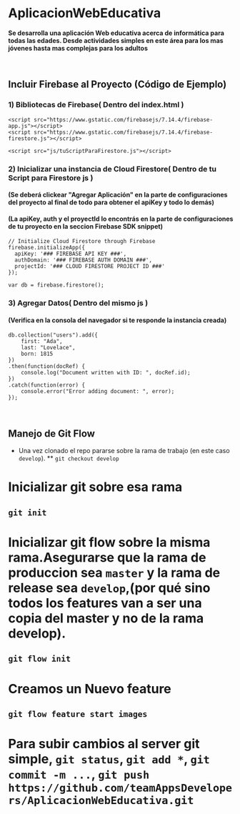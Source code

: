 # AplicacionWebEducativa

**Se desarrolla una aplicación Web educativa acerca de informática para todas las edades. Desde actividades simples en este área para los mas jóvenes hasta mas complejas para los adultos**


</br>

## Incluir Firebase al Proyecto (Código de Ejemplo)

### 1) Bibliotecas de Firebase( Dentro del index.html )
```
<script src="https://www.gstatic.com/firebasejs/7.14.4/firebase-app.js"></script>
<script src="https://www.gstatic.com/firebasejs/7.14.4/firebase-firestore.js"></script>

<script src="js/tuScriptParaFirestore.js"></script>
```


### 2) Inicializar una instancia de Cloud Firestore( Dentro de tu Script para Firestore js )
#### (Se deberá clickear "Agregar Aplicación" en la parte de configuraciones del proyecto al final de todo para obtener el apiKey y todo lo demás)
#### (La apiKey, auth y el proyectId lo encontrás en la parte de configuraciones de tu proyecto en la seccion Firebase SDK snippet)
```
// Initialize Cloud Firestore through Firebase
firebase.initializeApp({
  apiKey: '### FIREBASE API KEY ###',
  authDomain: '### FIREBASE AUTH DOMAIN ###',
  projectId: '### CLOUD FIRESTORE PROJECT ID ###'
});

var db = firebase.firestore();
```

### 3) Agregar Datos( Dentro del mismo js )
#### (Verifica en la consola del navegador si te responde la instancia creada)
```
db.collection("users").add({
    first: "Ada",
    last: "Lovelace",
    born: 1815
})
.then(function(docRef) {
    console.log("Document written with ID: ", docRef.id);
})
.catch(function(error) {
    console.error("Error adding document: ", error);
});

```

</br>

## Manejo de Git Flow

* Una vez clonado el repo pararse sobre la rama de trabajo (en este caso ```develop```).
** ```git checkout develop```

# Inicializar git sobre esa rama
## ```git init```

# Inicializar git flow sobre la misma rama.Asegurarse que la rama de produccion sea ```master``` y la rama de release sea ```develop```,(por qué sino todos los features van a ser una copia del master y no de la rama develop).
## ```git flow init```

# Creamos un Nuevo feature 
## ```git flow feature start images```

# Para subir cambios al server git simple, ```git status```, ```git add *```, ```git commit -m ...```, ```git push https://github.com/teamAppsDevelopers/AplicacionWebEducativa.git```




